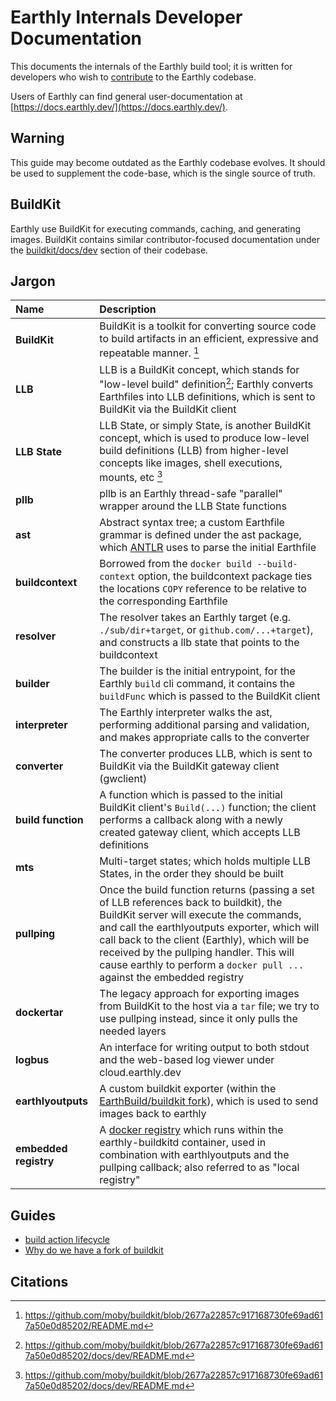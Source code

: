 # Earthly Internals Developer Documentation

This documents the internals of the Earthly build tool; it is written for developers who wish to [contribute](../CONTRIBUTING.md) to the Earthly codebase.

Users of Earthly can find general user-documentation at [https://docs.earthly.dev/](https://docs.earthly.dev/).

## Warning

This guide may become outdated as the Earthly codebase evolves. It should be used to supplement the code-base, which is the single source of truth.

## BuildKit

Earthly use BuildKit for executing commands, caching, and generating images. BuildKit contains similar contributor-focused documentation under
the [buildkit/docs/dev](https://github.com/moby/buildkit/tree/master/docs/dev) section of their codebase.

## Jargon

| Name | Description |
| :--- | :---------- |
| **BuildKit** | BuildKit is a toolkit for converting source code to build artifacts in an efficient, expressive and repeatable manner. [^1] |
| **LLB** | LLB is a BuildKit concept, which stands for "low-level build" definition[^2]; Earthly converts Earthfiles into LLB definitions, which is sent to BuildKit via the BuildKit client |
| **LLB State** | LLB State, or simply State, is another BuildKit concept, which is used to produce low-level build definitions (LLB) from higher-level concepts like images, shell executions, mounts, etc [^2] |
| **pllb** | pllb is an Earthly thread-safe "parallel" wrapper around the LLB State functions |
| **ast** | Abstract syntax tree; a custom Earthfile grammar is defined under the ast package, which [ANTLR](https://www.antlr.org/) uses to parse the initial Earthfile |
| **buildcontext** | Borrowed from the `docker build --build-context` option, the buildcontext package ties the locations `COPY` reference to be relative to the corresponding Earthfile  |
| **resolver** | The resolver takes an Earthly target (e.g. `./sub/dir+target`, or `github.com/...+target`), and constructs a llb state that points to the buildcontext   |
| **builder** | The builder is the initial entrypoint, for the Earthly `build` cli command, it contains the `buildFunc` which is passed to the BuildKit client |
| **interpreter** | The Earthly interpreter walks the ast, performing additional parsing and validation, and makes appropriate calls to the converter |
| **converter** | The converter produces LLB, which is sent to BuildKit via the BuildKit gateway client (gwclient) |
| **build function** | A function which is passed to the initial BuildKit client's `Build(...)` function; the client performs a callback along with a newly created gateway client, which accepts LLB definitions |
| **mts** | Multi-target states; which holds multiple LLB States, in the order they should be built |
| **pullping** | Once the build function returns (passing a set of LLB references back to buildkit), the BuildKit server will execute the commands, and call the earthlyoutputs exporter, which will call back to the client (Earthly), which will be received by the pullping handler. This will cause earthly to perform a `docker pull ...` against the embedded registry |
| **dockertar** | The legacy approach for exporting images from BuildKit to the host via a `tar` file; we try to use pullping instead, since it only pulls the needed layers |
| **logbus** | An interface for writing output to both stdout and the web-based log viewer under cloud.earthly.dev |
| **earthlyoutputs** | A custom buildkit exporter (within the [EarthBuild/buildkit fork](https://github.com/EarthBuild/buildkit/tree/earthly-main/exporter/earthlyoutputs)), which is used to send images back to earthly |
| **embedded registry** | A [docker registry](https://github.com/distribution/distribution) which runs within the earthly-buildkitd container, used in combination with earthlyoutputs and the pullping callback; also referred to as "local registry" |

## Guides

- [build action lifecycle](build-steps.md)
- [Why do we have a fork of buildkit](buildkit-fork.md)

## Citations

[^1]: https://github.com/moby/buildkit/blob/2677a22857c917168730fe69ad617a50e0d85202/README.md
[^2]: https://github.com/moby/buildkit/blob/2677a22857c917168730fe69ad617a50e0d85202/docs/dev/README.md
